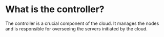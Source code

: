 # What is the controller?

The controller is a crucial component of the cloud. It manages the nodes and is responsible for overseeing the servers initiated by the cloud.